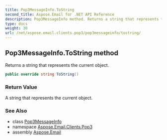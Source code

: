 ```yaml
---
title: Pop3MessageInfo.ToString
second_title: Aspose.Email for .NET API Reference
description: Pop3MessageInfo method. Returns a string that represents the current object
type: docs
weight: 30
url: /net/aspose.email.clients.pop3/pop3messageinfo/tostring/
---
```

## Pop3MessageInfo.ToString method

Returns a string that represents the current object.

```csharp
public override string ToString()
```

### Return Value

A string that represents the current object.

### See Also

* class [Pop3MessageInfo](../)
* namespace [Aspose.Email.Clients.Pop3](../../pop3messageinfo/)
* assembly [Aspose.Email](../../../)


